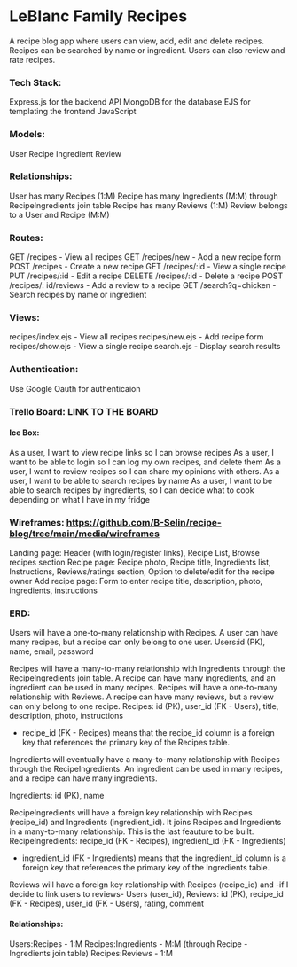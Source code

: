 # LeBlanc Family Recipes

A recipe blog app where users can view, add, edit and delete recipes.
Recipes can be searched by name or ingredient.
Users can also review and rate recipes.

### Tech Stack:

Express.js for the backend API
MongoDB for the database
EJS for templating the frontend
JavaScript

### Models:

User
Recipe
Ingredient
Review

### Relationships:

User has many Recipes (1:M)
Recipe has many Ingredients (M:M) through RecipeIngredients join table
Recipe has many Reviews (1:M)
Review belongs to a User and Recipe (M:M)

### Routes:

GET /recipes - View all recipes
GET /recipes/new - Add a new recipe form
POST /recipes - Create a new recipe
GET /recipes/:id - View a single recipe
PUT /recipes/:id - Edit a recipe
DELETE /recipes/:id - Delete a recipe
POST /recipes/: id/reviews - Add a review to a recipe
GET /search?q=chicken - Search recipes by name or ingredient

### Views:

recipes/index.ejs - View all recipes
recipes/new.ejs - Add recipe form
recipes/show.ejs - View a single recipe
search.ejs - Display search results

### Authentication:

Use Google Oauth for authenticaion

### Trello Board: LINK TO THE BOARD

#### Ice Box:

As a user, I want to view recipe links so I can browse recipes
As a user, I want to be able to login so I can log my own recipes, and delete them
As a user, I want to review recipes so I can share my opinions with others.
As a user, I want to be able to search recipes by name
As a user, I want to be able to search recipes by ingredients, so I can decide what to cook depending on what I have in my fridge

### Wireframes: https://github.com/B-Selin/recipe-blog/tree/main/media/wireframes

Landing page: Header (with login/register links), Recipe List, Browse recipes section
Recipe page: Recipe photo, Recipe title, Ingredients list, Instructions, Reviews/ratings section, Option to delete/edit for the recipe owner
Add recipe page: Form to enter recipe title, description, photo, ingredients, instructions

### ERD:

Users will have a one-to-many relationship with Recipes. A user can have many recipes, but a recipe can only belong to one user.
Users:id (PK), name, email, password

Recipes will have a many-to-many relationship with Ingredients through the RecipeIngredients join table. A recipe can have many ingredients, and an ingredient can be used in many recipes.
Recipes will have a one-to-many relationship with Reviews. A recipe can have many reviews, but a review can only belong to one recipe.
Recipes: id (PK), user_id (FK - Users), title, description, photo, instructions

- recipe_id (FK - Recipes) means that the recipe_id column is a foreign key that references the primary key of the Recipes table.

Ingredients will eventually have a many-to-many relationship with Recipes through the RecipeIngredients.
An ingredient can be used in many recipes, and a recipe can have many ingredients.

Ingredients: id (PK), name

RecipeIngredients will have a foreign key relationship with Recipes (recipe_id) and Ingredients (ingredient_id).
It joins Recipes and Ingredients in a many-to-many relationship. This is the last feauture to be built.
RecipeIngredients: recipe_id (FK - Recipes), ingredient_id (FK - Ingredients)

- ingredient_id (FK - Ingredients) means that the ingredient_id column is a foreign key that references the primary key of the Ingredients table.

Reviews will have a foreign key relationship with Recipes (recipe_id) and -if I decide to link users to reviews- Users (user_id),
Reviews: id (PK), recipe_id (FK - Recipes), user_id (FK - Users), rating, comment

#### Relationships:

Users:Recipes - 1:M
Recipes:Ingredients - M:M (through Recipe - Ingredients join table)
Recipes:Reviews - 1:M
